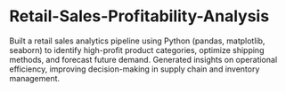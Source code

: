 # Retail-Sales-Profitability-Analysis
Built a retail sales analytics pipeline using Python (pandas, matplotlib, seaborn) to identify high-profit product categories, optimize shipping methods, and forecast future demand. Generated insights on operational efficiency, improving decision-making in supply chain and inventory management.
